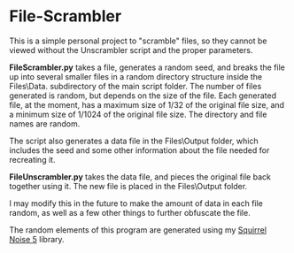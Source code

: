 # File-Scrambler
This is a simple personal project to "scramble" files, so they cannot be viewed without the Unscrambler script and the proper parameters.

**FileScrambler.py** takes a file, generates a random seed, and breaks the file up into several smaller files in a random directory structure inside the Files\Data.
subdirectory of the main script folder. The number of files generated is random, but depends on the size of the file. Each generated file, at the moment, has a maximum size of 1/32
of the original file size, and a minimum size of 1/1024 of the original file size. The directory and file names are random. 

The script also generates a data file in the Files\Output folder, which includes the seed and some other information about the file needed for recreating it.

**FileUnscrambler.py** takes the data file, and pieces the original file back together using it. The new file is placed in the Files\Output folder.

I may modify this in the future to make the amount of data in each file random, as well as a few other things to further obfuscate the file.

The random elements of this program are generated using my [Squirrel Noise 5](https://github.com/FiniteUI/Squirrel-Noise-5) library.

